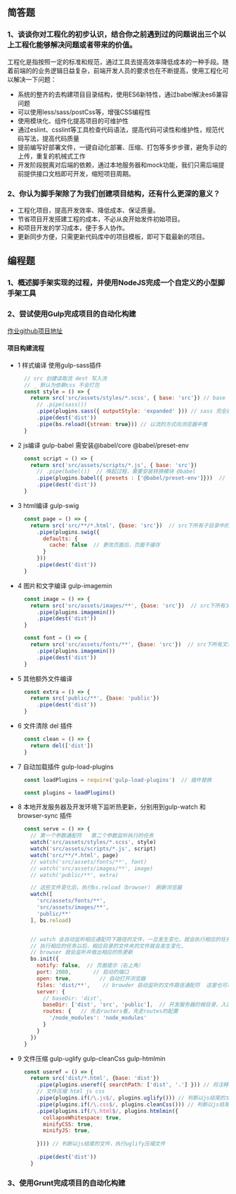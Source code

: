 ## 简答题

### 1、谈谈你对工程化的初步认识，结合你之前遇到过的问题说出三个以上工程化能够解决问题或者带来的价值。
   工程化是指按照一定的标准和规范，通过工具去提高效率降低成本的一种手段。随着前端的的业务逻辑日益复杂，前端开发人员的要求也在不断提高，使用工程化可以解决一下问题：
  + 系统的整齐的去构建项目目录结构，使用ES6新特性，通过babel解决es6兼容问题
  + 可以使用less/sass/postCss等，增强CSS编程性
  + 使用模块化、组件化提高项目的可维护性
  + 通过eslint、csslint等工具检查代码语法，提高代码可读性和维护性，规范代码写法，提高代码质量
  + 提前编写好部署文件，一键自动化部署、压缩、打包等多步步骤，避免手动的上传，重复的机械式工作
  + 开发阶段脱离对后端的依赖，通过本地服务器和mock功能，我们只需后端提前提供接口文档即可开发，缩短项目周期。
  
### 2、你认为脚手架除了为我们创建项目结构，还有什么更深的意义？
  + 工程化项目，提高开发效率、降低成本、保证质量。
  + 节省项目开发搭建工程的成本，不必从良开始发件初始项目。
  + 和项目开发的学习成本，便于多人协作。
  + 更新同步方便，只需更新代码库中的项目模板，即可下载最新的项目。

## 编程题
  ### 1、概述脚手架实现的过程，并使用NodeJS完成一个自定义的小型脚手架工具

  ### 2、尝试使用Gulp完成项目的自动化构建

   [作业github项目地址](https://github.com/bootstet/gulp-bootstet-awesome)
  #### ****项目构建流程****
  + 1 样式编译 使用gulp-sass插件
    ```js
      // src 创建读取流 dest 写入流
      // _ 默认为依赖css 不会打包
      const style = () => {
        return src('src/assets/styles/*.scss', { base: 'src'}) // base src下文件打包
          // .pipe(sass())  
          .pipe(plugins.sass({ outputStyle: 'expanded' })) // sass 完全展开  
          .pipe(dest('dist'))
          .pipe(bs.reload({stream: true})) // 以流的方式向浏览器中推
      }
    ```
  + 2 js编译 gulp-babel 需安装@babel/core @babel/preset-env
      ```js
        const script = () => {
          return src('src/assets/scripts/*.js', { base: 'src'})
            // .pipe(babel())  // 唤起过程，需要安装转换模块 @babel
            .pipe(plugins.babel({ presets : ['@babel/preset-env']}))  // 唤起过程，需要安装转换模块 @babel
            .pipe(dest('dist'))
        }
      ```
  + 3 html编译 gulp-swig
    ```js
      const page = () => {
        return src('src/**/*.html', {base: 'src'})  // src下所有子目录中的html文件
          .pipe(plugins.swig({
            defaults: {
              cache: false  // 更改页面后，页面不缓存
            }
          }))
          .pipe(dest('dist'))
      }
    ```
  + 4 图片和文字编译 gulp-imagemin
    ```js
      const image = () => {
        return src('src/assets/images/**', {base: 'src'})  // src下所有文件
          .pipe(plugins.imagemin())
          .pipe(dest('dist'))
      }

      const font = () => {
        return src('src/assets/fonts/**', {base: 'src'})  // src下所有文件
          .pipe(plugins.imagemin())
          .pipe(dest('dist'))
      }
    ```
  + 5 其他额外文件编译
    ```js
      const extra = () => {
        return src('public/**', {base: 'public'})
          .pipe(dest('dist'))
      }
    ```
  + 6 文件清除 del 插件
    ```js
      const clean = () => {
        return del(['dist'])
      }
    ```
  + 7 自动加载插件 gulp-load-plugins
    ```js
      const loadPlugins = require('gulp-load-plugins')  // 插件替换

      const plugins = loadPlugins()
    ```
  + 8 本地开发服务器及开发环境下监听热更新，分别用到gulp-watch 和browser-sync 插件
    ```js
      const serve = () => {
        // 第一个参数通配符   第二个参数监听执行的任务
        watch('src/assets/styles/*.scss', style)
        watch('src/assets/scripts/*.js', script)
        watch('src/**/*.html', page)
        // watch('src/assets/fonts/**', font)
        // watch('src/assets/images/**', image)
        // watch('public/**', extra)

        // 这些文件变化后，执行bs.reload（browser） 刷新浏览器
        watch([
          'src/assets/fonts/**',
          'src/assets/images/**',
          'public/**'
        ], bs.reload)


        // watch 会自动监听相应通配符下路径的文件，一旦发生变化，就会执行相应的任务
        // 执行相应的任务以后，相应目录的文件夹的文件就会发生变化，
        // browser 就会监听并做出相应的热更新
        bs.init({
          notify: false,  // 页面提示（右上角）
          port: 2080,       // 启动的端口
          open: true,         // 自动打开浏览器
          files: 'dist/**',    // browder 启动监听的文件路径通配符  这里也可以不使用，可以用bs.reload()方式代替其功能，在具体的每个任务后用pipe的方式，把文件流推入浏览器中
          server: {
            // baseDir: 'dist',
            baseDir: ['dist', 'src', 'public'],  // 开发服务器的根目录，入口文件  先去数组中，第一个找不到一个依次往后找
            routes: {   // 先去routers看，先走routes的配置
              '/node_modules': 'node_modules'
            }
          }
        })
      }
    ```
  + 9 文件压缩  gulp-uglify gulp-cleanCss gulp-htmlmin
    ```js
      const useref = () => {
        return src('dist/*.html', {base: 'dist'})
          .pipe(plugins.useref({ searchPath: ['dist', '.'] })) // 将注释之内的引用安装到本地
          // 文件压缩 html js css
          .pipe(plugins.if(/\.js$/, plugins.uglify())) // 判断以js结尾的文件，执行uglify压缩文件
          .pipe(plugins.if(/\.css$/, plugins.cleanCss())) // 判断以js结尾的文件，执行uglify压缩文件
          .pipe(plugins.if(/\.html$/, plugins.htmlmin({
            collapseWhitespace: true,
            minifyCSS: true,
            minifyJS: true,
          
          }))) // 判断以js结尾的文件，执行uglify压缩文件
          
          .pipe(dest('dist'))
        }
    ```



  
  ### 3、使用Grunt完成项目的自动化构建
